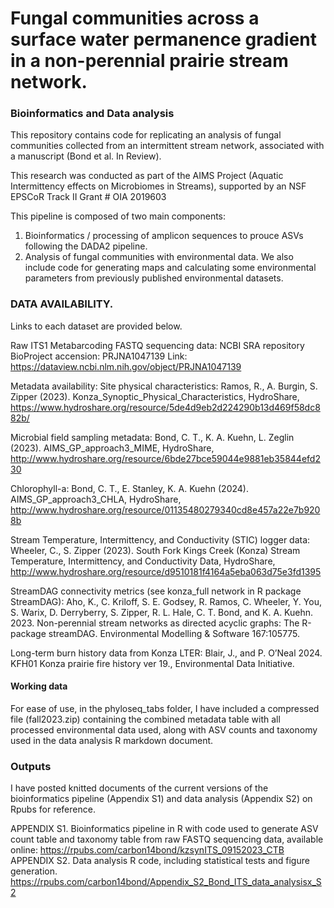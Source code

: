 # Fungal communities across a surface water permanence gradient in a non-perennial prairie stream network.
### Bioinformatics and Data analysis
This repository contains code for replicating an analysis of fungal communities collected from an intermittent stream network, associated with a manuscript (Bond et al. In Review). 

This research was conducted as part of the AIMS Project (Aquatic Intermittency effects on Microbiomes in Streams), supported by an NSF EPSCoR Track II Grant # OIA 2019603

This pipeline is composed of two main components: 
1) Bioinformatics / processing of amplicon sequences to prouce ASVs following the DADA2 pipeline.
2) Analysis of fungal communities with environmental data.
We also include code for generating maps and calculating some environmental parameters from previously published environmental datasets.

### DATA AVAILABILITY.
Links to each dataset are provided below. 

Raw ITS1 Metabarcoding FASTQ sequencing data: 
NCBI SRA repository BioProject accension: PRJNA1047139 
Link: https://dataview.ncbi.nlm.nih.gov/object/PRJNA1047139 

Metadata availability: 
Site physical characteristics: 
Ramos, R., A. Burgin, S. Zipper (2023). Konza_Synoptic_Physical_Characteristics, HydroShare, https://www.hydroshare.org/resource/5de4d9eb2d224290b13d469f58dc882b/

Microbial field sampling metadata: 
Bond, C. T., K. A. Kuehn, L. Zeglin (2023). AIMS_GP_approach3_MIME, HydroShare, http://www.hydroshare.org/resource/6bde27bce59044e9881eb35844efd230  

Chlorophyll-a: 
Bond, C. T., E. Stanley, K. A. Kuehn (2024). AIMS_GP_approach3_CHLA, HydroShare, http://www.hydroshare.org/resource/01135480279340cd8e457a22e7b9208b

Stream Temperature, Intermittency, and Conductivity (STIC) logger data: 
Wheeler, C., S. Zipper (2023). South Fork Kings Creek (Konza) Stream Temperature, Intermittency, and Conductivity Data, HydroShare, http://www.hydroshare.org/resource/d9510181f4164a5eba063d75e3fd1395

StreamDAG connectivity metrics (see konza_full network in R package StreamDAG): 
Aho, K., C. Kriloff, S. E. Godsey, R. Ramos, C. Wheeler, Y. You, S. Warix, D. Derryberry, S. Zipper, R. L. Hale, C. T. Bond, and K. A. Kuehn. 2023. Non-perennial stream networks as directed acyclic graphs: The R-package streamDAG. Environmental Modelling & Software 167:105775.

Long-term burn history data from Konza LTER: 
Blair, J., and P. O’Neal 2024. KFH01 Konza prairie fire history ver 19., Environmental Data Initiative. 


#### Working data
For ease of use, in the phyloseq_tabs folder, I have included a compressed file (fall2023.zip) containing the combined metadata table with all processed environmental data used, along with ASV counts and taxonomy used in the data analysis R markdown document. 


### Outputs
I have posted knitted documents of the current versions of the bioinformatics pipeline (Appendix S1) and data analysis (Appendix S2) on Rpubs for reference.

APPENDIX S1. Bioinformatics pipeline in R with code used to generate ASV count table and taxonomy table from raw FASTQ sequencing data, available online: https://rpubs.com/carbon14bond/kzsynITS_09152023_CTB
APPENDIX S2. Data analysis R code, including statistical tests and figure generation. 
https://rpubs.com/carbon14bond/Appendix_S2_Bond_ITS_data_analysisx_S2
